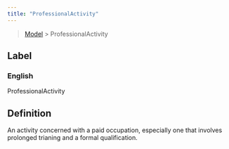 ```yaml
---
title: "ProfessionalActivity"
---
```


> [Model](./../) > ProfessionalActivity

## Label

### English
ProfessionalActivity


## Definition
An activity concerned with a paid occupation, especially one that involves prolonged trianing and a formal qualification.  


    
